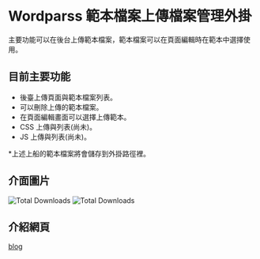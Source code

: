 # Wordparss 範本檔案上傳檔案管理外掛
主要功能可以在後台上傳範本檔案，範本檔案可以在頁面編輯時在範本中選擇使用。

## 目前主要功能
- 後臺上傳頁面與範本檔案列表。
- 可以刪除上傳的範本檔案。
- 在頁面編輯畫面可以選擇上傳範本。
- CSS 上傳與列表(尚未)。
- JS 上傳與列表(尚未)。

*上述上船的範本檔案將會儲存到外掛路徑裡。

## 介面圖片
<img src="https://dafatime.idv.tw/wp-content/uploads/2025/06/plugin_d01.png" alt="Total Downloads">
<img src="https://dafatime.idv.tw/wp-content/uploads/2025/06/plugin_d02.png" alt="Total Downloads">

## 介紹網頁
<a href="https://dafatime.idv.tw/2025/06/wordpress-%e4%be%86%e9%96%8b%e7%99%bc%e4%b8%80%e5%80%8b%e5%8f%af%e4%bb%a5%e5%be%9e%e5%be%8c%e5%8f%b0%e4%b8%8a%e5%82%b3%e7%af%84%e6%9c%ac%e6%aa%94%e6%a1%88%e7%9a%84%e7%ae%a1%e7%90%86%e5%a4%96%e6%8e%9b/">blog</a>

